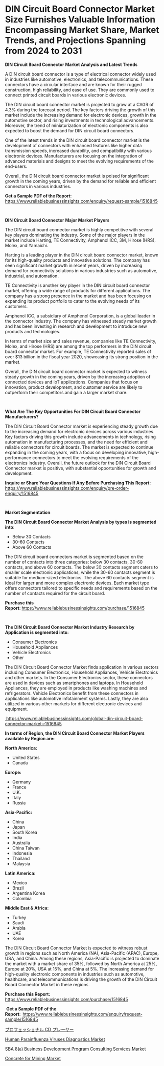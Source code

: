 <p><h1>DIN Circuit Board Connector Market Size Furnishes Valuable Information Encompassing Market Share, Market Trends, and Projections Spanning from 2024 to 2031</h1></p><p><strong>DIN Circuit Board Connector Market Analysis and Latest Trends</strong></p>
<p><p>A DIN circuit board connector is a type of electrical connector widely used in industries like automotive, electronics, and telecommunications. These connectors have a circular interface and are known for their rugged construction, high reliability, and ease of use. They are commonly used to connect printed circuit boards in various electronic devices.</p><p>The DIN circuit board connector market is projected to grow at a CAGR of 4.3% during the forecast period. The key factors driving the growth of this market include the increasing demand for electronic devices, growth in the automotive sector, and rising investments in technological advancements. Moreover, the trend of miniaturization of electronic components is also expected to boost the demand for DIN circuit board connectors.</p><p>One of the latest trends in the DIN circuit board connector market is the development of connectors with enhanced features like higher data transmission speeds, increased durability, and compatibility with various electronic devices. Manufacturers are focusing on the integration of advanced materials and designs to meet the evolving requirements of the end-users.</p><p>Overall, the DIN circuit board connector market is poised for significant growth in the coming years, driven by the demand for reliable and efficient connectors in various industries.</p></p>
<p><strong>Get a Sample PDF of the Report:&nbsp;</strong> <a href="https://www.reliablebusinessinsights.com/enquiry/request-sample/1516845">https://www.reliablebusinessinsights.com/enquiry/request-sample/1516845</a></p>
<p>&nbsp;</p>
<p><strong>DIN Circuit Board Connector Major Market Players</strong></p>
<p><p>The DIN circuit board connector market is highly competitive with several key players dominating the industry. Some of the major players in the market include Harting, TE Connectivity, Amphenol ICC, 3M, Hirose (HRS), Molex, and Yamaichi.</p><p>Harting is a leading player in the DIN circuit board connector market, known for its high-quality products and innovative solutions. The company has seen significant market growth in recent years, driven by increasing demand for connectivity solutions in various industries such as automotive, industrial, and automation.</p><p>TE Connectivity is another key player in the DIN circuit board connector market, offering a wide range of products for different applications. The company has a strong presence in the market and has been focusing on expanding its product portfolio to cater to the evolving needs of its customers.</p><p>Amphenol ICC, a subsidiary of Amphenol Corporation, is a global leader in the connector industry. The company has witnessed steady market growth and has been investing in research and development to introduce new products and technologies.</p><p>In terms of market size and sales revenue, companies like TE Connectivity, Molex, and Hirose (HRS) are among the top performers in the DIN circuit board connector market. For example, TE Connectivity reported sales of over $13 billion in the fiscal year 2020, showcasing its strong position in the market.</p><p>Overall, the DIN circuit board connector market is expected to witness steady growth in the coming years, driven by the increasing adoption of connected devices and IoT applications. Companies that focus on innovation, product development, and customer service are likely to outperform their competitors and gain a larger market share.</p></p>
<p>&nbsp;</p>
<p><strong>What Are The Key Opportunities For DIN Circuit Board Connector Manufacturers?</strong></p>
<p><p>The DIN Circuit Board Connector market is experiencing steady growth due to the increasing demand for electronic devices across various industries. Key factors driving this growth include advancements in technology, rising automation in manufacturing processes, and the need for efficient and reliable connectors for circuit boards. The market is expected to continue expanding in the coming years, with a focus on developing innovative, high-performance connectors to meet the evolving requirements of the electronics industry. Overall, the future outlook for the DIN Circuit Board Connector market is positive, with substantial opportunities for growth and development.</p></p>
<p><strong>Inquire or Share Your Questions If Any Before Purchasing This Report:</strong> <a href="https://www.reliablebusinessinsights.com/enquiry/pre-order-enquiry/1516845">https://www.reliablebusinessinsights.com/enquiry/pre-order-enquiry/1516845</a></p>
<p>&nbsp;</p>
<p><strong>Market Segmentation</strong></p>
<p><strong>The DIN Circuit Board Connector Market Analysis by types is segmented into:</strong></p>
<p><ul><li>Below 30 Contacts</li><li>30-60 Contacts</li><li>Above 60 Contacts</li></ul></p>
<p><p>The DIN circuit board connectors market is segmented based on the number of contacts into three categories: below 30 contacts, 30-60 contacts, and above 60 contacts. The below 30 contacts segment caters to smaller scale electronic applications, while the 30-60 contacts segment is suitable for medium-sized electronics. The above 60 contacts segment is ideal for larger and more complex electronic devices. Each market type offers connectors tailored to specific needs and requirements based on the number of contacts required for the circuit board.</p></p>
<p><strong>Purchase this Report:&nbsp;</strong><a href="https://www.reliablebusinessinsights.com/purchase/1516845">https://www.reliablebusinessinsights.com/purchase/1516845</a></p>
<p>&nbsp;</p>
<p><strong>The DIN Circuit Board Connector Market Industry Research by Application is segmented into:</strong></p>
<p><ul><li>Consumer Electronics</li><li>Household Appliances</li><li>Vehicle Electronics</li><li>Other</li></ul></p>
<p><p>The DIN Circuit Board Connector Market finds application in various sectors including Consumer Electronics, Household Appliances, Vehicle Electronics and other markets. In the Consumer Electronics sector, these connectors are used in devices such as smartphones and laptops. In Household Appliances, they are employed in products like washing machines and refrigerators. Vehicle Electronics benefit from these connectors in applications like automotive infotainment systems. Lastly, they are also utilized in various other markets for different electronic devices and equipment.</p></p>
<p><a href="https://www.reliablebusinessinsights.com/global-din-circuit-board-connector-market-r1516845">&nbsp;https://www.reliablebusinessinsights.com/global-din-circuit-board-connector-market-r1516845</a></p>
<p><strong>In terms of Region, the DIN Circuit Board Connector Market Players available by Region are:</strong></p>
<p>
    <p> <strong> North America: </strong>
        <ul>
            <li>United States</li>
            <li>Canada</li>
        </ul>
        </p> 
    <p> <strong> Europe: </strong>
        <ul>
            <li>Germany</li>
            <li>France</li>
            <li>U.K.</li>
            <li>Italy</li>
            <li>Russia</li>
        </ul>
        </p> 
    <p> <strong> Asia-Pacific: </strong>
        <ul>
            <li>China</li>
            <li>Japan</li>
            <li>South Korea</li>
            <li>India</li>
            <li>Australia</li>
            <li>China Taiwan</li>
            <li>Indonesia</li>
            <li>Thailand</li>
            <li>Malaysia</li>
        </ul>
        </p> 
    <p> <strong> Latin America: </strong>
        <ul>
            <li>Mexico</li>
            <li>Brazil</li>
            <li>Argentina Korea</li>
            <li>Colombia</li>
        </ul>
        </p> 
    <p> <strong> Middle East & Africa: </strong>
        <ul>
            <li>Turkey</li>
            <li>Saudi</li>
            <li>Arabia</li>
            <li>UAE</li>
            <li>Korea</li>
        </ul>
    </p>
    </p>
<p><p>The DIN Circuit Board Connector Market is expected to witness robust growth in regions such as North America (NA), Asia-Pacific (APAC), Europe, USA, and China. Among these regions, Asia-Pacific is projected to dominate the market with a market share of 35%, followed by North America at 25%, Europe at 20%, USA at 15%, and China at 5%. The increasing demand for high-quality electronic components in industries such as automotive, healthcare, and telecommunications is driving the growth of the DIN Circuit Board Connector Market in these regions.</p></p>
<p><strong>Purchase this Report: </strong><a href="https://www.reliablebusinessinsights.com/purchase/1516845">https://www.reliablebusinessinsights.com/purchase/1516845</a></p>
<p>&nbsp;<strong>Get a Sample PDF of the Report:&nbsp;&nbsp;</strong><a href="https://www.reliablebusinessinsights.com/enquiry/request-sample/1516845">https://www.reliablebusinessinsights.com/enquiry/request-sample/1516845</a></p>
<p><strong></strong></p>
<p><p><a href="https://github.com/nxboeu02965442/Market-Research-Report-List-3/blob/main/9410448190029.md">プロフェッショナル CD プレーヤー</a></p><p><a href="https://issuu.com/reportprime-2/docs/human-parainfluenza-viruses-diagnostics-market-siz">Human Parainfluenza Viruses Diagnostics Market</a></p><p><a href="https://medium.com/@hassen.nww/sba-8-a-business-development-program-consulting-services-market-overview-global-market-trends-and-63c5b5d58828">SBA 8(a) Business Development Program Consulting Services Market</a></p><p><a href="https://medium.com/@sagorhossaincs33_80453/concrete-for-mining-market-trends-and-analysis-opportunities-and-challenges-for-future-growth-6d8890745794">Concrete for Mining Market</a></p></p>
